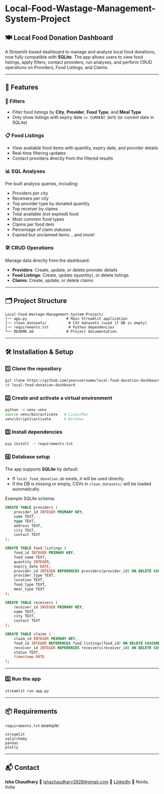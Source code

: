 # Local-Food-Wastage-Management-System-Project

## 🍽️ Local Food Donation Dashboard

A Streamlit-based dashboard to manage and analyze local food donations, now fully compatible with **SQLite**.
The app allows users to view food listings, apply filters, contact providers, run analyses, and perform CRUD operations on Providers, Food Listings, and Claims.

---

## 🚀 Features

### 🔎 Filters

* Filter food listings by **City**, **Provider**, **Food Type**, and **Meal Type**
* Only show listings with expiry date `>= CURRENT_DATE` (or current date in SQLite)

### 📋 Food Listings

* View available food items with quantity, expiry date, and provider details
* Real-time filtering updates
* Contact providers directly from the filtered results

### 📊 SQL Analyses

Pre-built analysis queries, including:

* Providers per city
* Receivers per city
* Top provider type by donated quantity
* Top receiver by claims
* Total available (not expired) food
* Most common food types
* Claims per food item
* Percentage of claim statuses
* Expired but unclaimed items
  …and more!

### 🛠️ CRUD Operations

Manage data directly from the dashboard:

* **Providers**: Create, update, or delete provider details
* **Food Listings**: Create, update (quantity), or delete listings
* **Claims**: Create, update, or delete claims

---

## 🗂️ Project Structure

```
Local-Food-Wastage-Management-System-Project/
│── app.py                  # Main Streamlit application
│── clean_datasets/          # CSV datasets (used if DB is empty)
│── requirements.txt         # Python dependencies
└── README.md               # Project documentation
```

---

## 🛠️ Installation & Setup

### 1️⃣ Clone the repository

```bash
git clone https://github.com/yourusername/local-food-donation-dashboard.git
cd local-food-donation-dashboard
```

### 2️⃣ Create and activate a virtual environment

```bash
python -m venv venv
source venv/bin/activate   # Linux/Mac
venv\Scripts\activate      # Windows
```

### 3️⃣ Install dependencies

```bash
pip install -r requirements.txt
```

### 4️⃣ Database setup

The app supports **SQLite** by default:

* If `local_food_donation.db` exists, it will be used directly.
* If the DB is missing or empty, CSVs in `clean_datasets/` will be loaded automatically.

Example SQLite schema:

```sql
CREATE TABLE providers (
    provider_id INTEGER PRIMARY KEY,
    name TEXT,
    type TEXT,
    address TEXT,
    city TEXT,
    contact TEXT
);

CREATE TABLE food_listings (
    food_id INTEGER PRIMARY KEY,
    food_name TEXT,
    quantity INTEGER,
    expiry_date DATE,
    provider_id INTEGER REFERENCES providers(provider_id) ON DELETE CASCADE,
    provider_type TEXT,
    location TEXT,
    food_type TEXT,
    meal_type TEXT
);

CREATE TABLE receivers (
    receiver_id INTEGER PRIMARY KEY,
    name TEXT,
    city TEXT,
    contact TEXT
);

CREATE TABLE claims (
    claim_id INTEGER PRIMARY KEY,
    food_id INTEGER REFERENCES food_listings(food_id) ON DELETE CASCADE,
    receiver_id INTEGER REFERENCES receivers(receiver_id) ON DELETE CASCADE,
    status TEXT,
    timestamp DATE
);
```

---

### 5️⃣ Run the app

```bash
streamlit run app.py
```

---

## 📦 Requirements

`requirements.txt` example:

```
streamlit
sqlalchemy
pandas
plotly
```

---

## 📬 Contact

**Isha Chaudhary**
📧 [ishachaudhary3928@gmail.com](mailto:ishachaudhary3928@gmail.com)
🔗 [LinkedIn](https://www.linkedin.com/in/ishachaudhary18)
📍 Noida, India

